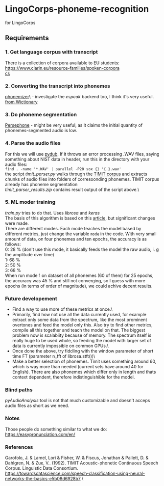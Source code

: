 # LingoCorps-phoneme-recognition
for LingoCorps

## Requirements
### 1. Get language corpus with transcript
There is a collection of corpora available to EU students: https://www.clarin.eu/resource-families/spoken-corpora \
[cs](https://lindat.mff.cuni.cz/repository/xmlui/handle/11372/LRT-916)
### 2. Converting the transcript into phonemes
[phonemizer](https://github.com/bootphon/phonemizer)\ - investigate the _espeak_ backend too, I think it's very useful.
[from Wictionary](https://github.com/jojolebarjos/wiktionary-phoneme)
### 3. Do phoneme segmentation
[Persephone](https://persephone.readthedocs.io/en/latest/index.html) - might be very useful, as it claims the initial quantity of phonemes-segmented audio is low.
### 4. Parse the audio files
For this we will use [pydub](https://github.com/jiaaro/pydub).
If it throws an error processing .WAV files, saying something about NIST data in header, run this in the directory with your audio files:\
`find . -name '*.WAV' | parallel -P20 sox {} '{.}.wav'`\
the script _timit_parser.py_ walks through the [TIMIT corpus](http://academictorrents.com/details/34e2b78745138186976cbc27939b1b34d18bd5b3) and extracts chunks of audio files into folders of corresoonding phonemes. TIMIT corpus already has phoneme segmentation\
_timit_parser_results.zip_ contains result output of the script above.\
### 5. ML moder training
_train.py_ tries to do that. Uses _librosa_ and _keras_\
The basis of this algorithm is based on this [article](https://towardsdatascience.com/speech-classification-using-neural-networks-the-basics-e5b08d6928b7), but significant changes were made.\
There are different modes. Each mode teaches the model based by different metrics, just change the variable `mode` in the code. With very small amount of data, on four phonemes and ten epochs, the accuracy is as follows:\
0: 28 % (don't use this mode, it basically feeds the model the raw audio, i. g the amplitude over time)\
1: 68 %\
2: 50 %\
3: 68 %\
When run mode 1 on dataset of all phonemes (60 of them) for 25 epochs, the accuracy was 45 % and still not converging, so I guess with more epochs (in terms of order of magnitude), we could achive decent results.
### Future developement
* Find a way to use more of these metrics at once.\
* Primarily, find how not use all the data currently used, for example extract only some data from the spectrum, like the most prominent overtones and feed the model only this. Also try to find other metrics, compile all this together and teach the model on that. The biggest problem now is scalabiity because of memory. The spectrum itself is really huge to be used whole, so feeding the model with larger set of data is currently impossible on common GPUs.\
* Once done the above, try fiddling with the window parameter of short time FT (parameter n_fft of librosa.stft())\
* Make a better selection of phonemes. Timit uses something around 60, which is way more than needed (current sets have around 40 for English). There are also phonemes which differ only in length and thats context dependent, therefore indistinguishible for the model.

### Blind paths
_pyAudioAnalysis_ tool is not that much customizable and doesn't acceps audio files as short as we need.
### Notes
Those people do something similar to what we do: https://easypronunciation.com/en/
### References
Garofolo, J. & Lamel, Lori & Fisher, W. & Fiscus, Jonathan & Pallett, D. & Dahlgren, N. & Zue, V.. (1992). TIMIT Acoustic-phonetic Continuous Speech Corpus. Linguistic Data Consortium.\
https://towardsdatascience.com/speech-classification-using-neural-networks-the-basics-e5b08d6928b7 \
